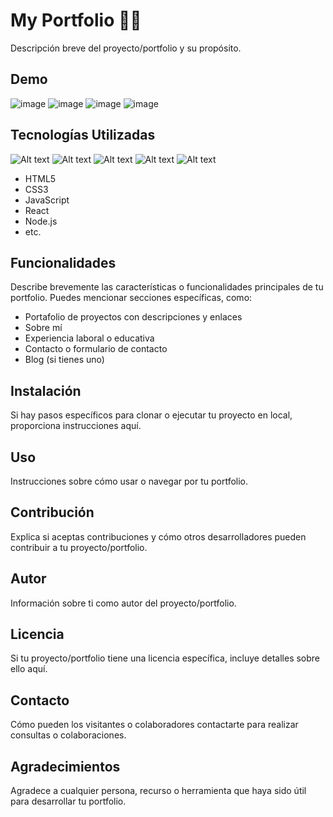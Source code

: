 # My Portfolio 👨‍💻

Descripción breve del proyecto/portfolio y su propósito.

## Demo

![image](https://github.com/JornabeDV/Portfolio/assets/103864663/31163fb5-94d7-42dd-ab16-e822da0c4248)
![image](https://github.com/JornabeDV/Portfolio/assets/103864663/66e929ab-fdc1-432d-b286-688def95da7f)
![image](https://github.com/JornabeDV/Portfolio/assets/103864663/ccd200ff-e9e8-4f60-a08e-ffe9eb33e80f)
![image](https://github.com/JornabeDV/Portfolio/assets/103864663/57d93366-77b6-4ca1-9f44-9c52ab1d74a5)

## Tecnologías Utilizadas

![Alt text](./Cliente/src/Assets/Img/image-5.png)
![Alt text](./Cliente/src/Assets/Img/image-6.png)
![Alt text](./Cliente/src/Assets/Img/image-7.png)
![Alt text](./Cliente/src/Assets/Img/image-8.png)
![Alt text](./Cliente/src/Assets/Img/image-9.png)

- HTML5
- CSS3
- JavaScript
- React
- Node.js
- etc.

## Funcionalidades

Describe brevemente las características o funcionalidades principales de tu portfolio. Puedes mencionar secciones específicas, como:
- Portafolio de proyectos con descripciones y enlaces
- Sobre mí
- Experiencia laboral o educativa
- Contacto o formulario de contacto
- Blog (si tienes uno)

## Instalación

Si hay pasos específicos para clonar o ejecutar tu proyecto en local, proporciona instrucciones aquí.

## Uso

Instrucciones sobre cómo usar o navegar por tu portfolio.

## Contribución

Explica si aceptas contribuciones y cómo otros desarrolladores pueden contribuir a tu proyecto/portfolio.

## Autor

Información sobre ti como autor del proyecto/portfolio.

## Licencia

Si tu proyecto/portfolio tiene una licencia específica, incluye detalles sobre ello aquí.

## Contacto

Cómo pueden los visitantes o colaboradores contactarte para realizar consultas o colaboraciones.

## Agradecimientos

Agradece a cualquier persona, recurso o herramienta que haya sido útil para desarrollar tu portfolio.
